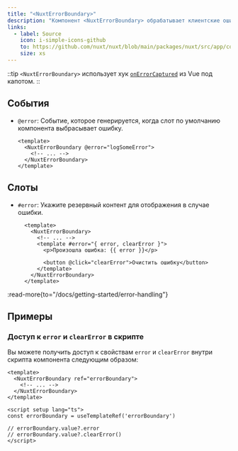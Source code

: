 ```yaml
---
title: "<NuxtErrorBoundary>"
description: "Компонент <NuxtErrorBoundary> обрабатывает клиентские ошибки, происходящие в его слоте по умолчанию."
links:
  - label: Source
    icon: i-simple-icons-github
    to: https://github.com/nuxt/nuxt/blob/main/packages/nuxt/src/app/components/nuxt-error-boundary.vue
    size: xs
---
```


::tip
`<NuxtErrorBoundary>` использует хук [`onErrorCaptured`](https://vuejs.org/api/composition-api-lifecycle.html#onerrorcaptured) из Vue под капотом.
::

## События

- `@error`: Событие, которое генерируется, когда слот по умолчанию компонента выбрасывает ошибку.

  ```vue
  <template>
    <NuxtErrorBoundary @error="logSomeError">
      <!-- ... -->
    </NuxtErrorBoundary>
  </template>
  ```

## Слоты

- `#error`: Укажите резервный контент для отображения в случае ошибки.

  ```vue
    <template>
      <NuxtErrorBoundary>
        <!-- ... -->
        <template #error="{ error, clearError }">
          <p>Произошла ошибка: {{ error }}</p>

          <button @click="clearError">Очистить ошибку</button>
        </template>
      </NuxtErrorBoundary>
    </template>
  ```

:read-more{to="/docs/getting-started/error-handling"}

## Примеры

### Доступ к `error` и `clearError` в скрипте

Вы можете получить доступ к свойствам `error` и `clearError` внутри скрипта компонента следующим образом:

```vue
<template>
  <NuxtErrorBoundary ref="errorBoundary">
    <!-- ... -->
  </NuxtErrorBoundary>
</template>

<script setup lang="ts">
const errorBoundary = useTemplateRef('errorBoundary')

// errorBoundary.value?.error
// errorBoundary.value?.clearError()
</script>
```